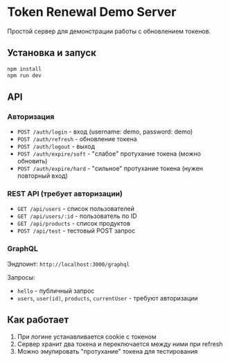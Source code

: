 # Token Renewal Demo Server

Простой сервер для демонстрации работы с обновлением токенов.

## Установка и запуск

```bash
npm install
npm run dev
```

## API

### Авторизация

- `POST /auth/login` - вход (username: demo, password: demo)
- `POST /auth/refresh` - обновление токена
- `POST /auth/logout` - выход
- `POST /auth/expire/soft` - "слабое" протухание токена (можно обновить)
- `POST /auth/expire/hard` - "сильное" протухание токена (нужен повторный вход)

### REST API (требует авторизации)

- `GET /api/users` - список пользователей
- `GET /api/users/:id` - пользователь по ID
- `GET /api/products` - список продуктов
- `POST /api/test` - тестовый POST запрос

### GraphQL

Эндпоинт: `http://localhost:3000/graphql`

Запросы:

- `hello` - публичный запрос
- `users`, `user(id)`, `products`, `currentUser` - требуют авторизации

## Как работает

1. При логине устанавливается cookie с токеном
2. Сервер хранит два токена и переключается между ними при refresh
3. Можно эмулировать "протухание" токена для тестирования

